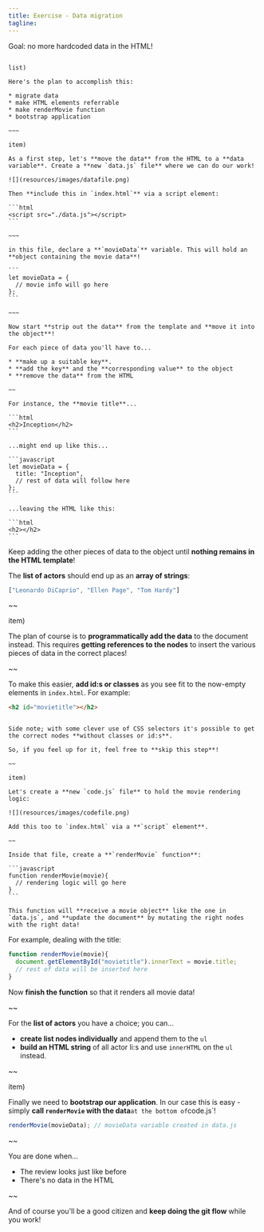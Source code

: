 ```yaml
---
title: Exercise - Data migration
tagline:
---
```


<div class="goal"></div>

Goal: no more hardcoded data in the HTML!

~~~~

list)

Here's the plan to accomplish this:

* migrate data
* make HTML elements referrable
* make renderMovie function
* bootstrap application

~~~

item)

As a first step, let's **move the data** from the HTML to a **data variable**. Create a **new `data.js` file** where we can do our work!

![](resources/images/datafile.png)

Then **include this in `index.html`** via a script element:

```html
<script src="./data.js"></script>
```

~~~

in this file, declare a **`movieData`** variable. This will hold an **object containing the movie data**!

```
let movieData = {
  // movie info will go here
};
```

~~~

Now start **strip out the data** from the template and **move it into the object**!

For each piece of data you'll have to...

* **make up a suitable key**.
* **add the key** and the **corresponding value** to the object
* **remove the data** from the HTML

~~

For instance, the **movie title**...

```html
<h2>Inception</h2>
```

...might end up like this...

```javascript
let movieData = {
  title: "Inception",
  // rest of data will follow here
};
```

...leaving the HTML like this:

```html
<h2></h2>
```

~~~~

Keep adding the other pieces of data to the object until **nothing remains in the HTML template**!

The **list of actors** should end up as an **array of strings**:

```javascript
["Leonardo DiCaprio", "Ellen Page", "Tom Hardy"]
```

~~ 

item)

The plan of course is to **programmatically add the data** to the document instead. This requires **getting references to the nodes** to insert the various pieces of data in the correct places!

~~

To make this easier, **add id:s or classes** as you see fit to the now-empty elements in `index.html`. For example:

```html
<h2 id="movietitle"></h2>
```

~~~

Side note; with some clever use of CSS selectors it's possible to get the correct nodes **without classes or id:s**.

So, if you feel up for it, feel free to **skip this step**!

~~

item)

Let's create a **new `code.js` file** to hold the movie rendering logic:

![](resources/images/codefile.png)

Add this too to `index.html` via a **`script` element**.

~~

Inside that file, create a **`renderMovie` function**:

```javascript
function renderMovie(movie){
  // rendering logic will go here
}
```

This function will **receive a movie object** like the one in `data.js`, and **update the document** by mutating the right nodes with the right data!

~~~

For example, dealing with the title:

```javascript
function renderMovie(movie){
  document.getElementById("movietitle").innerText = movie.title;
  // rest of data will be inserted here
}
```

Now **finish the function** so that it renders all movie data!

~~

For the **list of actors** you have a choice; you can...

* **create list nodes individually** and append them to the `ul`
* **build an HTML string** of all actor li:s and use `innerHTML` on the `ul` instead.

~~ 

item)

Finally we need to **bootstrap our application**. In our case this is easy - simply **call `renderMovie` with the data**` at the bottom of `code.js`!

```javascript
renderMovie(movieData); // movieData variable created in data.js
```

~~

<div class="checklist"></div>

You are done when...

* The review looks just like before
* There's no data in the HTML

~~

And of course you'll be a good citizen and **keep doing the git flow** while you work! 
